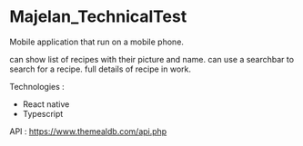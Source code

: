 # Majelan_TechnicalTest

Mobile application that run on a mobile phone.

can show list of recipes with their picture and name.
can use a searchbar to search for a recipe.
full details of recipe in work.

Technologies : 
- React native
- Typescript

API : https://www.themealdb.com/api.php
